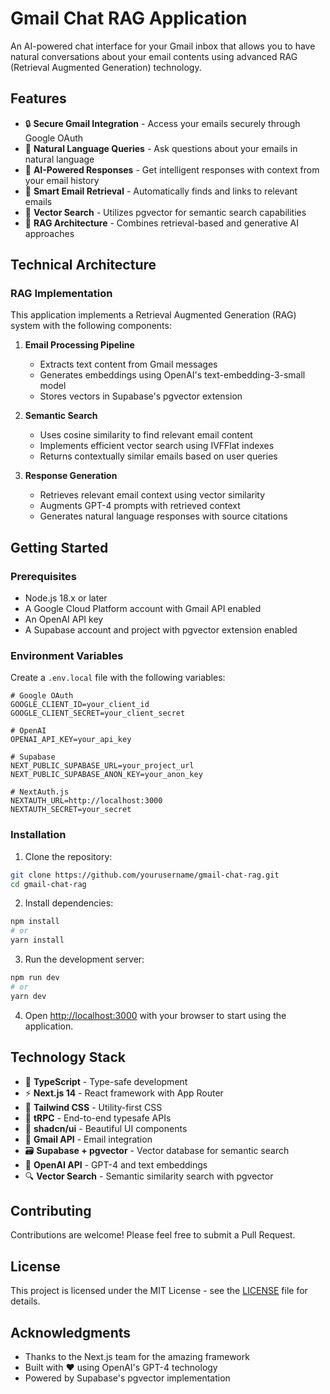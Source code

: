 # Gmail Chat RAG Application

An AI-powered chat interface for your Gmail inbox that allows you to have natural conversations about your email contents using advanced RAG (Retrieval Augmented Generation) technology.

## Features

- 🔒 **Secure Gmail Integration** - Access your emails securely through Google OAuth
- 💬 **Natural Language Queries** - Ask questions about your emails in natural language
- 🤖 **AI-Powered Responses** - Get intelligent responses with context from your email history
- 📎 **Smart Email Retrieval** - Automatically finds and links to relevant emails
- 🎯 **Vector Search** - Utilizes pgvector for semantic search capabilities
- 🧠 **RAG Architecture** - Combines retrieval-based and generative AI approaches

## Technical Architecture

### RAG Implementation

This application implements a Retrieval Augmented Generation (RAG) system with the following components:

1. **Email Processing Pipeline**
   - Extracts text content from Gmail messages
   - Generates embeddings using OpenAI's text-embedding-3-small model
   - Stores vectors in Supabase's pgvector extension

2. **Semantic Search**
   - Uses cosine similarity to find relevant email content
   - Implements efficient vector search using IVFFlat indexes
   - Returns contextually similar emails based on user queries

3. **Response Generation**
   - Retrieves relevant email context using vector similarity
   - Augments GPT-4 prompts with retrieved context
   - Generates natural language responses with source citations

## Getting Started

### Prerequisites

- Node.js 18.x or later
- A Google Cloud Platform account with Gmail API enabled
- An OpenAI API key
- A Supabase account and project with pgvector extension enabled

### Environment Variables

Create a `.env.local` file with the following variables:

```
# Google OAuth
GOOGLE_CLIENT_ID=your_client_id
GOOGLE_CLIENT_SECRET=your_client_secret

# OpenAI
OPENAI_API_KEY=your_api_key

# Supabase
NEXT_PUBLIC_SUPABASE_URL=your_project_url
NEXT_PUBLIC_SUPABASE_ANON_KEY=your_anon_key

# NextAuth.js
NEXTAUTH_URL=http://localhost:3000
NEXTAUTH_SECRET=your_secret
```

### Installation

1. Clone the repository:
```bash
git clone https://github.com/yourusername/gmail-chat-rag.git
cd gmail-chat-rag
```

2. Install dependencies:
```bash
npm install
# or
yarn install
```

3. Run the development server:
```bash
npm run dev
# or
yarn dev
```

4. Open [http://localhost:3000](http://localhost:3000) with your browser to start using the application.

## Technology Stack

- 🔷 **TypeScript** - Type-safe development
- ⚡ **Next.js 14** - React framework with App Router
- 🎨 **Tailwind CSS** - Utility-first CSS
- 🎯 **tRPC** - End-to-end typesafe APIs
- 🎪 **shadcn/ui** - Beautiful UI components
- 📧 **Gmail API** - Email integration
- 🗃️ **Supabase + pgvector** - Vector database for semantic search
- 🤖 **OpenAI API** - GPT-4 and text embeddings
- 🔍 **Vector Search** - Semantic similarity search with pgvector

## Contributing

Contributions are welcome! Please feel free to submit a Pull Request.

## License

This project is licensed under the MIT License - see the [LICENSE](LICENSE) file for details.

## Acknowledgments

- Thanks to the Next.js team for the amazing framework
- Built with ❤️ using OpenAI's GPT-4 technology
- Powered by Supabase's pgvector implementation
